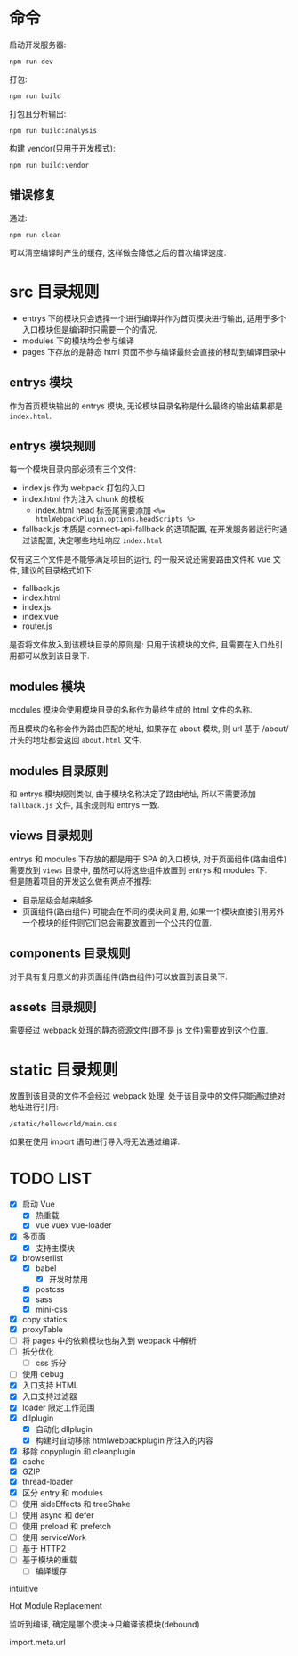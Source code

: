 # 命令

启动开发服务器:

```
npm run dev
```

打包:

```
npm run build
```

打包且分析输出:

```
npm run build:analysis
```

构建 vendor(只用于开发模式):

```
npm run build:vendor
```

## 错误修复

通过:

```
npm run clean
```

可以清空编译时产生的缓存, 这样做会降低之后的首次编译速度.

# src 目录规则

- entrys 下的模块只会选择一个进行编译并作为首页模块进行输出, 适用于多个入口模块但是编译时只需要一个的情况.
- modules 下的模块均会参与编译
- pages 下存放的是静态 html 页面不参与编译最终会直接的移动到编译目录中

## entrys 模块

作为首页模块输出的 entrys 模块, 无论模块目录名称是什么最终的输出结果都是 `index.html`.

## entrys 模块规则

每一个模块目录内部必须有三个文件:

- index.js 作为 webpack 打包的入口
- index.html 作为注入 chunk 的模板
  - index.html head 标签尾需要添加 `<%= htmlWebpackPlugin.options.headScripts %>`
- fallback.js 本质是 connect-api-fallback 的选项配置, 在开发服务器运行时通过该配置, 决定哪些地址响应 `index.html`

仅有这三个文件是不能够满足项目的运行, 的一般来说还需要路由文件和 vue 文件, 建议的目录格式如下:

- fallback.js
- index.html
- index.js
- index.vue
- router.js

是否将文件放入到该模块目录的原则是: 只用于该模块的文件, 且需要在入口处引用都可以放到该目录下.

## modules 模块

modules 模块会使用模块目录的名称作为最终生成的 html 文件的名称.

而且模块的名称会作为路由匹配的地址, 如果存在 about 模块, 则 url 基于 /about/ 开头的地址都会返回 `about.html` 文件.

## modules 目录原则

和 entrys 模块规则类似, 由于模块名称决定了路由地址, 所以不需要添加 `fallback.js` 文件, 其余规则和 entrys 一致.

## views 目录规则

entrys 和 modules 下存放的都是用于 SPA 的入口模块, 对于页面组件(路由组件)需要放到 `views` 目录中, 虽然可以将这些组件放置到 entrys 和 modules 下.  
但是随着项目的开发这么做有两点不推荐:

- 目录层级会越来越多
- 页面组件(路由组件) 可能会在不同的模块间复用, 如果一个模块直接引用另外一个模块的组件则它们总会需要放置到一个公共的位置.

## components 目录规则

对于具有复用意义的非页面组件(路由组件)可以放置到该目录下.

## assets 目录规则

需要经过 webpack 处理的静态资源文件(即不是 js 文件)需要放到这个位置.

# static 目录规则

放置到该目录的文件不会经过 webpack 处理, 处于该目录中的文件只能通过绝对地址进行引用:

```
/static/helloworld/main.css
```

如果在使用 import 语句进行导入将无法通过编译.

# TODO LIST

- [x] 启动 Vue
  - [x] 热重载
  - [x] vue vuex vue-loader
- [x] 多页面
  - [x] 支持主模块
- [x] browserlist
  - [x] babel
    - [x] 开发时禁用
  - [x] postcss
  - [x] sass
  - [x] mini-css
- [x] copy statics
- [x] proxyTable
- [ ] 将 pages 中的依赖模块也纳入到 webpack 中解析
- [ ] 拆分优化
  - [ ] css 拆分
- [ ] 使用 debug
- [x] 入口支持 HTML
- [x] 入口支持过滤器
- [x] loader 限定工作范围
- [x] dllplugin
  - [x] 自动化 dllplugin
  - [x] 构建时自动移除 htmlwebpackplugin 所注入的内容
- [x] 移除 copyplugin 和 cleanplugin
- [x] cache
- [x] GZIP
- [x] thread-loader
- [x] 区分 entry 和 modules
- [ ] 使用 sideEffects 和 treeShake
- [ ] 使用 async 和 defer
- [ ] 使用 preload 和 prefetch
- [ ] 使用 serviceWork
- [ ] 基于 HTTP2
- [ ] 基于模块的重载
  - [ ] 编译缓存

intuitive

Hot Module Replacement

监听到编译, 确定是哪个模块->只编译该模块(debound)

import.meta.url

